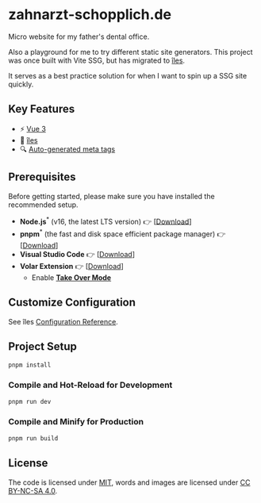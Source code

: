 # zahnarzt-schopplich.de

[îles]: https://github.com/ElMassimo/iles
[configuration reference]: https://iles-docs.netlify.app/config

Micro website for my father's dental office.

Also a playground for me to try different static site generators. This project was once built with Vite SSG, but has migrated to [îles].

It serves as a best practice solution for when I want to spin up a SSG site quickly.

## Key Features

- ⚡️ [Vue 3](https://github.com/vuejs/vue-next)
- 🌴 [îles](https://github.com/ElMassimo/iles)
- 🔍 [Auto-generated meta tags](./src/components/MetaTags.vue)

## Prerequisites

Before getting started, please make sure you have installed the recommended setup.

- **Node.js**<sup>\*</sup> (v16, the latest LTS version) 👉 [[Download](https://nodejs.org/en/download/)]
- **pnpm**<sup>\*</sup> (the fast and disk space efficient package manager) 👉 [[Download](https://pnpm.io/installation#nodejs-is-preinstalled)]
- **Visual Studio Code** 👉 [[Download](https://code.visualstudio.com/)]
- **Volar Extension** 👉 [[Download](https://marketplace.visualstudio.com/items?itemName=johnsoncodehk.volar)]
  - Enable [**Take Over Mode**](https://vuejs.org/guide/typescript/overview.html#takeover-mode)

## Customize Configuration

See îles [Configuration Reference].

## Project Setup

```sh
pnpm install
```

### Compile and Hot-Reload for Development

```sh
pnpm run dev
```

### Compile and Minify for Production

```sh
pnpm run build
```

## License

The code is licensed under [MIT](./LICENSE), words and images are licensed under [CC BY-NC-SA 4.0](https://creativecommons.org/licenses/by-nc-sa/4.0/).
